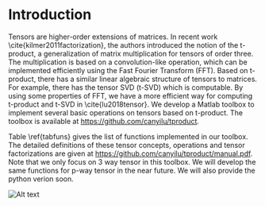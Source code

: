 # Introduction

Tensors are higher-order extensions of matrices. In recent work \cite{kilmer2011factorization}, the authors introduced the notion of the t-product, a generalization of matrix multiplication for tensors of order three. The multiplication is based on a convolution-like operation, which 	can be implemented efficiently using the Fast Fourier Transform (FFT). Based on t-product, there has a similar linear algebraic structure of tensors to matrices. For example, there has the tensor SVD (t-SVD) which is computable. By using some properties of FFT, we have a more efficient way for computing t-product and t-SVD in \cite{lu2018tensor}. We develop a Matlab toolbox to implement several basic operations on tensors based on t-product. The toolbox is available at <a href="https://github.com/canyilu/tproduct" >https://github.com/canyilu/tproduct</a>.

Table \ref{tabfuns} gives the list of functions implemented in our toolbox. The detailed definitions of these tensor concepts, operations and tensor factorizations are given at <a href="../tproduct/manual.pdf" class="textlink" target="_blank">https://github.com/canyilu/tproduct/manual.pdf</a>. Note that we only focus on 3 way tensor in this toolbox. We will develop the same functions for p-way tensor in the near future. We will also provide the python verion soon. 

![Alt text](https://github.com/canyilu/tproduct/blob/master/tab_tprod_funlist.JPG)



